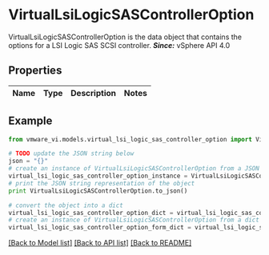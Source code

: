 # VirtualLsiLogicSASControllerOption

VirtualLsiLogicSASControllerOption is the data object that contains the options for a LSI Logic SAS SCSI controller.  ***Since:*** vSphere API 4.0 

## Properties
Name | Type | Description | Notes
------------ | ------------- | ------------- | -------------

## Example

```python
from vmware_vi.models.virtual_lsi_logic_sas_controller_option import VirtualLsiLogicSASControllerOption

# TODO update the JSON string below
json = "{}"
# create an instance of VirtualLsiLogicSASControllerOption from a JSON string
virtual_lsi_logic_sas_controller_option_instance = VirtualLsiLogicSASControllerOption.from_json(json)
# print the JSON string representation of the object
print VirtualLsiLogicSASControllerOption.to_json()

# convert the object into a dict
virtual_lsi_logic_sas_controller_option_dict = virtual_lsi_logic_sas_controller_option_instance.to_dict()
# create an instance of VirtualLsiLogicSASControllerOption from a dict
virtual_lsi_logic_sas_controller_option_form_dict = virtual_lsi_logic_sas_controller_option.from_dict(virtual_lsi_logic_sas_controller_option_dict)
```
[[Back to Model list]](../README.md#documentation-for-models) [[Back to API list]](../README.md#documentation-for-api-endpoints) [[Back to README]](../README.md)


